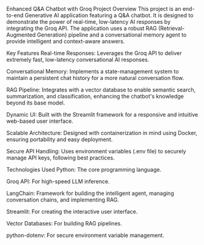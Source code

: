 Enhanced Q&A Chatbot with Groq
Project Overview
This project is an end-to-end Generative AI application featuring a Q&A chatbot. It is designed to demonstrate the power of real-time, low-latency AI responses by integrating the Groq API. The application uses a robust RAG (Retrieval-Augmented Generation) pipeline and a conversational memory agent to provide intelligent and context-aware answers.

Key Features
Real-time Responses: Leverages the Groq API to deliver extremely fast, low-latency conversational AI responses.

Conversational Memory: Implements a state-management system to maintain a persistent chat history for a more natural conversation flow.

RAG Pipeline: Integrates with a vector database to enable semantic search, summarization, and classification, enhancing the chatbot's knowledge beyond its base model.

Dynamic UI: Built with the Streamlit framework for a responsive and intuitive web-based user interface.

Scalable Architecture: Designed with containerization in mind using Docker, ensuring portability and easy deployment.

Secure API Handling: Uses environment variables (.env file) to securely manage API keys, following best practices.

Technologies Used
Python: The core programming language.

Groq API: For high-speed LLM inference.

LangChain: Framework for building the intelligent agent, managing conversation chains, and implementing RAG.

Streamlit: For creating the interactive user interface.

Vector Databases: For building RAG pipelines.

python-dotenv: For secure environment variable management.
